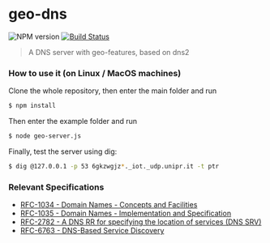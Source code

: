 # geo-dns 

![NPM version](https://img.shields.io/npm/v/dns2.svg?style=flat)
[![Build Status](https://travis-ci.org/song940/node-dns.svg?branch=master)](https://travis-ci.org/song940/node-dns)

> A DNS server with geo-features, based on dns2

### How to use it (on Linux / MacOS machines)

Clone the whole repository, then enter the main folder and run 

```bash
$ npm install
```

Then enter the example folder and run

```bash
$ node geo-server.js
```

Finally, test the server using dig:

```bash
$ dig @127.0.0.1 -p 53 6gkzwgjz*._iot._udp.unipr.it -t ptr
```

### Relevant Specifications

+ [RFC-1034 - Domain Names - Concepts and Facilities](https://tools.ietf.org/html/rfc1034)
+ [RFC-1035 - Domain Names - Implementation and Specification](https://tools.ietf.org/html/rfc1035)
+ [RFC-2782 - A DNS RR for specifying the location of services (DNS SRV)](https://tools.ietf.org/html/rfc2782)
+ [RFC-6763 - DNS-Based Service Discovery](https://tools.ietf.org/html/rfc6763)


